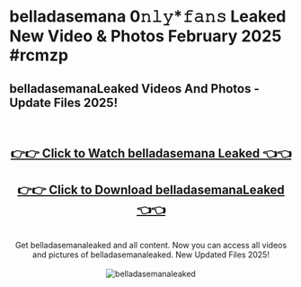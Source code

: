 # belladasemana 0𝚗𝚕𝚢*𝚏𝚊𝚗𝚜 Leaked New Video & Photos February 2025 #rcmzp

<h2>belladasemanaLeaked Videos And Photos - Update Files 2025!</h2>
<br>
<div align="center">
<h2><a href="https://mediaupload.pro?title=belladasemana&ref=11F" rel="nofollow">👉👉 Click to Watch belladasemana Leaked 👈👈</a></h2>
<h2><a href="https://mediaupload.pro?title=belladasemana&ref=11F" rel="nofollow">👉👉 Click to Download belladasemanaLeaked 👈👈</a></h2>
<br>
Get belladasemanaleaked and all content. Now you can access all videos and pictures of belladasemanaleaked. New Updated Files 2025!
<br>
<br>
<a href="https://mediaupload.pro?title=belladasemana&ref=11F" rel="nofollow" data-target="animated-image.originalLink"><img src="https://i.ibb.co/Gkj2r4b/banner.png" alt="belladasemanaleaked" style="max-width: 100%; display: inline-block;" data-target="animated-image.originalImage"></a>
</div>
<br>

